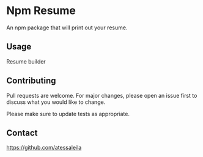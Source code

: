 # Npm Resume

An npm package that will print out your resume. 

## Usage

Resume builder

## Contributing
Pull requests are welcome. For major changes, please open an issue first to discuss what you would like to change.

Please make sure to update tests as appropriate.

## Contact
https://github.com/atessaleila